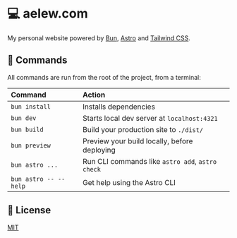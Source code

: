 # 💻 aelew.com

My personal website powered by [Bun](https://bun.sh), [Astro](https://astro.build) and [Tailwind CSS](https://tailwindcss.com).

## 🧞 Commands

All commands are run from the root of the project, from a terminal:

| Command               | Action                                           |
| :-------------------- | :----------------------------------------------- |
| `bun install`         | Installs dependencies                            |
| `bun dev`             | Starts local dev server at `localhost:4321`      |
| `bun build`           | Build your production site to `./dist/`          |
| `bun preview`         | Preview your build locally, before deploying     |
| `bun astro ...`       | Run CLI commands like `astro add`, `astro check` |
| `bun astro -- --help` | Get help using the Astro CLI                     |

## 🧾 License

[MIT](https://choosealicense.com/licenses/mit/)
